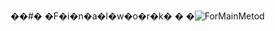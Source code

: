 ��#� �F�i�n�a�l�w�o�r�k�
�
�![ForMainMetod](https://user-images.githubusercontent.com/108539501/189516458-5d09b6f7-926e-456c-833d-4b1a24b0e6fb.jpg)
